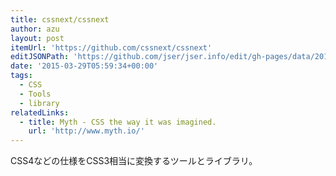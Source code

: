 ```yaml
---
title: cssnext/cssnext
author: azu
layout: post
itemUrl: 'https://github.com/cssnext/cssnext'
editJSONPath: 'https://github.com/jser/jser.info/edit/gh-pages/data/2015/03/index.json'
date: '2015-03-29T05:59:34+00:00'
tags:
  - CSS
  - Tools
  - library
relatedLinks:
  - title: Myth - CSS the way it was imagined.
    url: 'http://www.myth.io/'
---
```

CSS4などの仕様をCSS3相当に変換するツールとライブラリ。

